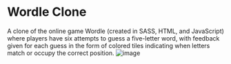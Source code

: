 <h1>Wordle Clone</h1>

A clone of the online game Wordle (created in SASS, HTML, and JavaScript) where players have six attempts to guess a five-letter word, with feedback given for each guess in the form of colored tiles indicating when letters match or occupy the correct position.
![image](https://user-images.githubusercontent.com/107896951/178587188-9e317c03-2ff9-4977-9b54-321f0d1de3a1.png)
